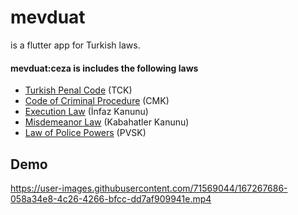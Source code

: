 # mevduat
is a flutter app for Turkish laws.

#### mevduat:ceza is includes the following laws

- [Turkish Penal Code](https://www.mevzuat.gov.tr/MevzuatMetin/1.5.5237.pdf) (TCK)
- [Code of Criminal Procedure](https://www.mevzuat.gov.tr/MevzuatMetin/1.5.5271.pdf) (CMK)
- [Execution Law](https://www.mevzuat.gov.tr/MevzuatMetin/1.5.5275.pdf) (İnfaz Kanunu)
- [Misdemeanor Law](https://www.mevzuat.gov.tr/MevzuatMetin/1.5.5326.pdf) (Kabahatler Kanunu)
- [Law of Police Powers](https://www.mevzuat.gov.tr/MevzuatMetin/1.3.2559.pdf) (PVSK)

## Demo
https://user-images.githubusercontent.com/71569044/167267686-058a34e8-4c26-4266-bfcc-dd7af909941e.mp4
